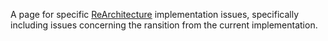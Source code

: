 A page for specific [ReArchitecture](ReArchitecture) implementation issues, specifically including issues concerning the ransition from the current implementation.